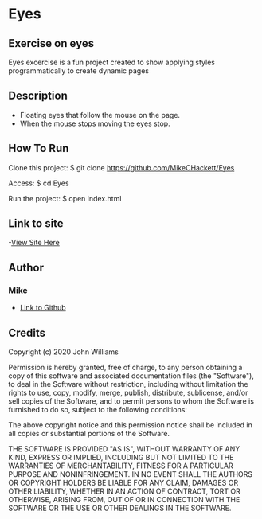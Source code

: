# Eyes
## Exercise on eyes
Eyes excercise is a fun project created to show applying styles programmatically to create dynamic pages



## Description
- Floating eyes that follow the mouse on the page.
- When the mouse stops moving the eyes stop.


## How To Run
Clone this project: $ git clone https://github.com/MikeCHackett/Eyes

Access: $ cd Eyes

Run the project: $ open index.html



## Link to site
-[View Site Here](https://mikechackett.github.io/Eyes/)




## Author
### Mike 
- [Link to Github](https://github.com/MikeCHackett)



## Credits
Copyright (c) 2020 John Williams

Permission is hereby granted, free of charge, to any person obtaining a copy
of this software and associated documentation files (the "Software"), to deal
in the Software without restriction, including without limitation the rights
to use, copy, modify, merge, publish, distribute, sublicense, and/or sell
copies of the Software, and to permit persons to whom the Software is
furnished to do so, subject to the following conditions:

The above copyright notice and this permission notice shall be included in all
copies or substantial portions of the Software.

THE SOFTWARE IS PROVIDED "AS IS", WITHOUT WARRANTY OF ANY KIND, EXPRESS OR
IMPLIED, INCLUDING BUT NOT LIMITED TO THE WARRANTIES OF MERCHANTABILITY,
FITNESS FOR A PARTICULAR PURPOSE AND NONINFRINGEMENT. IN NO EVENT SHALL THE
AUTHORS OR COPYRIGHT HOLDERS BE LIABLE FOR ANY CLAIM, DAMAGES OR OTHER
LIABILITY, WHETHER IN AN ACTION OF CONTRACT, TORT OR OTHERWISE, ARISING FROM,
OUT OF OR IN CONNECTION WITH THE SOFTWARE OR THE USE OR OTHER DEALINGS IN THE
SOFTWARE.

